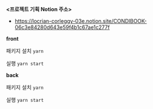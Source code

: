 **<프로젝트 기획 Notion 주소>**

- https://locrian-corleggy-03e.notion.site/CONDIBOOK-06c3e84280d643e59f4b1c67ae1c277f


**front**

패키지 설치
`yarn` 

실행
`yarn start`

**back**

패키지 설치
`yarn` 

실행
`yarn start`
